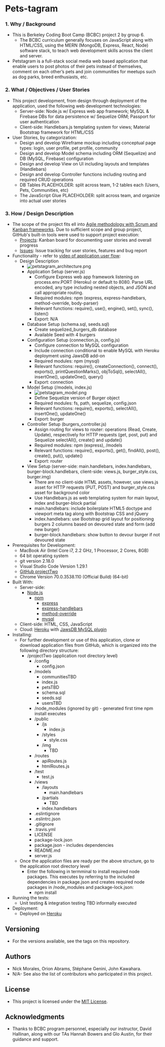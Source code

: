 # Pets-tagram
### 1. Why / Background
  * This is Berkeley Coding Boot Camp (BCBC) project 2 by group 6.
    * The BCBC curriculum generally focuses on JavaScript along with HTML/CSS, using the MERN (MongoDB, Express, React, Node) software stack, to teach web development skills across the client and server. 
  * Petstagram is a full-stack social media web based application that enable users to post photos of their pets instead of themselves, comment on each other’s pets and join communities for meetups such as dog parks, breed enthusiasts, etc.
 ### 2. What / Objectives / User Stories
  * This project development, from design through deployment of the application, used the following web development technologies:
    * Server-side: Node.js w/ Express web app framework; MySQL & Firebase DBs for data persistence w/ Sequelize ORM; Passport for user authentication
    * Client-side: Handlebars.js templating system for views; Material Bootstrap framework for HTML/CSS
  * User Stories, by categorization:
    * Design and develop Wireframe mockup including conceptual page types: login, user profile, pet profile, community
    * Design and develop Model schema including ORM (Sequelize) and DB (MySQL, Firebase) configuration
    * Design and develop View on UI including layouts and templates (Handlebars)
    * Design and develop Controller functions including routing and required CRUD operations
    * DB Tables PLACEHOLDER: split across team, 1-2 tables each (Users, Pets, Communities, etc) 
    * The JavaScript Glue PLACEHOLDER: split across team, and organize into actual user stories
 ### 3. How / Design Description
  * The scope of the project fits ell into [Agile methodology with Scrum and Kanban frameworks](https://en.wikipedia.org/wiki/Agile_software_development). Due to sufficient scope and group project, GitHub's built-in tools were used to support project execution:
    * [Projects](https://github.com/sgenini/projectTwo/projects/1): Kanban board for documenting user stories and overall progress
    * [Issues](https://github.com/sgenini/projectTwo/issues): Issue tracking for user stories, features and bug report
  * Functionality - refer to [video of application user flow](https://drive.google.com/open?id=1-7NwQiifKQjHtdcAljDwRRVcP_7MdPFq):
    * Design Description
      * ![petstagram_architecture.png](public/assets/readme_links/petstagram_architecture.png "achitecture")
      * Application Setup (server.js)
        * Configure Express web app framework listening on process.env.PORT (Heroku) or default to 8080. Parse URL encoded, any type including nested objects, and JSON and call appropriate routing.
        * Required modules: npm (express, express-handlebars, method-override, body-parser)
        * Relevant functions: require(), use(), engine(), set(), sync(), listen()
        * Export: N/A
      * Database Setup (schema.sql, seeds.sql)
        * Create sequelized_burgers_db database
        * Available Seed with 4 burgers
      * Configuration Setup (connection.js, config.js)
        * Configure connection to MySQL configuration
        * Include connection conditional to enable MySQL with Heroku deployment using JawsDB add-on
        * Required modules: npm (mysql)
        * Relevant functions: require(), createConnection(), connect(), exports(), printQuestionMarks(), objToSql(), selectAll(), insertOne(), updateOne(), query()
        * Export: connection
      * Model Setup (/models, index.js)
        * ![petstagram_model.png](public/assets/readme_links/petstagram_model.png "model")
        * Define Sequelize version of Burger object
        * Required modules: fs, path, sequelize, config.json
        * Relevant functions: require(), exports(), selectAll(), insertOne(), updateOne()
        * Export: burger
      * Controller Setup (burgers_controller.js)
        * Assign routing for views to router: operations (Read, Create, Update), respectively for HTTP requests (get, post, put) and Sequelize selectAll(), create() and update()
        * Required modules: npm (express), /models
        * Relevant functions: require(), exports(), get(), findAll(), post(), create(), put(), update()
        * Export: router
      * View Setup (server-side: main.handlebars, index.handlebars, burger-block.handlebars, client-side: views.js, burger_style.css, burger.img)
        * There are no client-side HTML assets, however, use views.js asset for HTTP requests (PUT, POST) and burger_style.css asset for background color
        * Use Handlebars.js as web templating system for main layout, index and burger-block partial
        * main.handlebars: include boilerplate HTML5 doctype and viewport meta tag along with Bootstrap CSS and jQuery
        * index.handlebars: use Bootstrap grid layout for positioning burgers 2 columns based on devoured state and form (add new burger)
        * burger-block.handlebars: show button to devour burger if not devoured state
  * Prerequisites for Development:
    * MacBook Air (Intel Core i7, 2.2 GHz, 1 Processor, 2 Cores, 8GB)
    * 64 bit operating system 
    * git version 2.18.0
    * Visual Studio Code Version 1.29.1
    * [GitHub projectTwo](https://github.com/sgenini/projectTwo)
    * Chrome Version 70.0.3538.110 (Official Build) (64-bit)
  * Built With:
    * Server-side:
      * [Node.js](https://nodejs.org/docs/latest/api/documentation.html)
        * [npm](https://www.npmjs.com/)
          * [express](https://www.npmjs.com/package/express)
          * [express-handlebars](https://www.npmjs.com/package/express-handlebars)
          * [method-override](https://www.npmjs.com/package/method-override)
          * [mysql](https://www.npmjs.com/package/mysql)
    * Client-side: HTML, CSS, JavaScript
    * Cloud: [Heroku](https://devcenter.heroku.com/articles/getting-started-with-nodejs) with [JawsDB MySQL plugin](https://devcenter.heroku.com/articles/jawsdb)
  * Installing:
    * For further development or use of this application, clone or download application files from GitHub, which is organized into the following directory structure:
      * /projectTwo (application root directory level)
        * /config
          * config.json
        * /models
          * communitiesTBD
          * index.js
          * petsTBD
          * schema.sql
          * seeds.sql
          * usersTBD
        * /node_modules (ignored by git) - generated first time npm install executes
        * /public
          * /js
            * index.js
          * /styles
            * style.css
          * /img
            * TBD
        * /routes
          * apiRoutes.js
          * htmlRoutes.js
        * /test
          * test.js
        * /views
          * /layouts
            * main.handlebars
          * /partials
            * TBD
          * index.handlebars
        * .eslintignore
        * .eslintrc.json
        * .gitignore
        * .travis.yml
        * LICENSE
        * package-lock.json
        * package.json - includes dependencies
        * README.md
        * server.js
    * Once the application files are ready per the above structure, go to the application root directory level
      * Enter the following in termminal to install required node packages. This executes by referring to the included dependencies in package.json and creates required node packages in /node_modules and package-lock.json:
        * npm install
  * Running the tests:
    * Unit testing & integration testing TBD informally executed
  * Deployment:
    * Deployed on [Heroku](https://pets-tagram.herokuapp.com/)
 ## Versioning
  * For the versions available, see the tags on this repository.
 ## Authors
  * Nick Morales, Orion Abrams, Stéphane Genini, John Kawahara.
  * N/A- See also the list of contributors who participated in this project.
 ## License
  * This project is licensed under the [MIT License](LICENSE).
 ## Acknowledgments
  * Thanks to BCBC program personnel, especially our instructor, David Hallinan, along with our TAs Hannah Bowers and Glo Austin, for their guidance and support.
